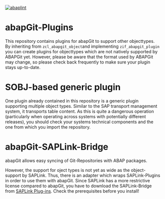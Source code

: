[![abaplint](http://abaplint.org/badges/larshp/abapGit-Plugins)](http://abaplint.org/project/larshp/abapGit-Plugins)

# abapGit-Plugins
This repository contains plugins for abapGit to support other objecttypes. 
By inheriting from `zcl_abapgit_object`and implementing `zif_abapgit_plugin` you can create plugins for objecttypes which are not natively supported by ABAPGit yet.
However, please be aware that the format used by ABAPGit may change, so please check back frequently to make sure your plugin stays up-to-date.

# SOBJ-based generic plugin
One plugin already contained in this repository is a generic plugin supporting multiple object types. Similar to the SAP transport management system, it transports table content. As this is quite a dangerous operation (particularly when operating across systems with potentially different releases), you should check your systems technical components and the one from which you import the repository.

# abapGit-SAPLink-Bridge
abapGit allows easy syncing of Git-Repositories with ABAP packages.

However, the support for oject types is not yet as wide as the object-support by SAPLink. Thus, there is an adapter which wraps SAPLink-Plugins in order to use them with abapGit.
Since SAPLink has a more restrictive license compared to abapGit, you have to download the SAPLink-Bridge from [SAPLink Plug-ins](https://github.com/mrsimpson/SAPLink-Plugins). Check the prerequisites before you install!
